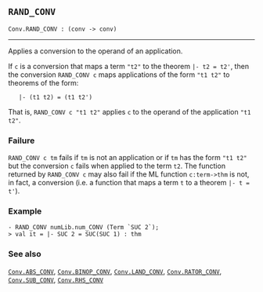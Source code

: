 ## `RAND_CONV`

``` hol4
Conv.RAND_CONV : (conv -> conv)
```

------------------------------------------------------------------------

Applies a conversion to the operand of an application.

If `c` is a conversion that maps a term `"t2"` to the theorem
`|- t2 = t2'`, then the conversion `RAND_CONV c` maps applications of
the form `"t1 t2"` to theorems of the form:

``` hol4
   |- (t1 t2) = (t1 t2')
```

That is, `RAND_CONV c "t1 t2"` applies `c` to the operand of the
application `"t1 t2"`.

### Failure

`RAND_CONV c tm` fails if `tm` is not an application or if `tm` has the
form `"t1 t2"` but the conversion `c` fails when applied to the term
`t2`. The function returned by `RAND_CONV c` may also fail if the ML
function `c:term->thm` is not, in fact, a conversion (i.e. a function
that maps a term `t` to a theorem `|- t = t'`).

### Example

``` hol4
- RAND_CONV numLib.num_CONV (Term `SUC 2`);
> val it = |- SUC 2 = SUC(SUC 1) : thm
```

### See also

[`Conv.ABS_CONV`](#Conv.ABS_CONV),
[`Conv.BINOP_CONV`](#Conv.BINOP_CONV),
[`Conv.LAND_CONV`](#Conv.LAND_CONV),
[`Conv.RATOR_CONV`](#Conv.RATOR_CONV),
[`Conv.SUB_CONV`](#Conv.SUB_CONV), [`Conv.RHS_CONV`](#Conv.RHS_CONV)
